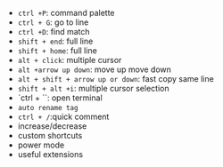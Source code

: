 - `ctrl +P`: command palette
- `ctrl + G`: go to line
- `ctrl +D`: find match
- `shift + end`: full line
- `shift + home`: full line
- `alt + click`: multiple cursor
- `alt +arrow up down`: move up move down
- `alt + shift + arrow up or down`: fast copy same line
- `shift + alt +i`: multiple cursor selection
- `ctrl + ``: open terminal
- `auto rename tag`
- `ctrl + /`:quick comment
- increase/decrease
- custom shortcuts
- power mode
- useful extensions
